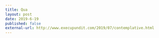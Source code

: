 ```yaml
---
title: Qua
layout: post
date: 2019-6-19
published: false
external-url: http://www.execupundit.com/2019/07/contemplative.html
---
```

